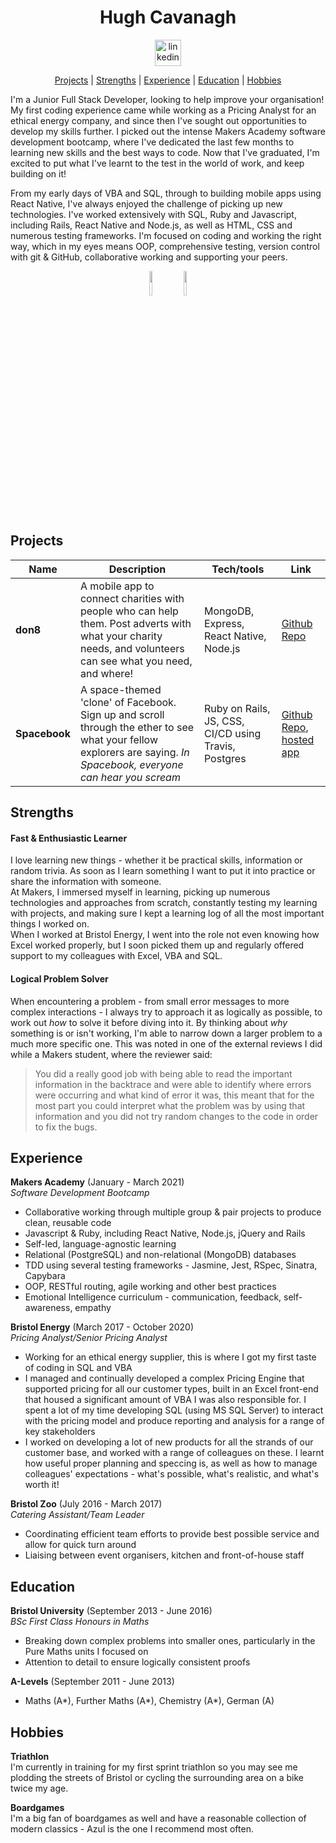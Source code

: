<h1 align="center">Hugh Cavanagh</h1>
<div align="center">
<a href="https://www.linkedin.com/in/hugh-cavanagh-76a5b3119/"><img src="https://content.linkedin.com/content/dam/me/business/en-us/amp/brand-site/v2/bg/LI-Bug.svg.original.svg" alt="linkedin" height=42px width=42px/> </a>
<br>

[Projects](#projects) | [Strengths](#strengths) | [Experience](#experience) | [Education](#education) | [Hobbies](#hobbies)

</div>

I'm a Junior Full Stack Developer, looking to help improve your organisation! My first coding experience came while working as a Pricing Analyst for an ethical energy company, and since then I've sought out opportunities to develop my skills further. I picked out the intense Makers Academy software development bootcamp, where I've dedicated the last few months to learning new skills and the best ways to code. Now that I've graduated, I'm excited to put what I've learnt to the test in the world of work, and keep building on it!  

From my early days of VBA and SQL, through to building mobile apps using React Native, I've always enjoyed the challenge of picking up new technologies. I've worked extensively with SQL, Ruby and Javascript, including Rails, React Native and Node.js, as well as HTML, CSS and numerous testing frameworks. I'm focused on coding and working the right way, which in my eyes means OOP, comprehensive testing, version control with git & GitHub, collaborative working and supporting your peers.

<div align=center>
<img src=https://github-readme-stats.vercel.app/api?username=hacaravan&show_icons=true&theme=tokyonight&hide=stars height=10% />
<img src=https://github-readme-stats.vercel.app/api/top-langs/?username=hacaravan&theme=tokyonight height=10%/>
</div>

## Projects

| Name                         | Description       | Tech/tools        | Link
| ---------------------------- | ----------------- | ----------------- |------
| **don8** | A mobile app to connect charities with people who can help them. Post adverts with what your charity needs, and volunteers can see what you need, and where!  | MongoDB, Express, React Native, Node.js | [Github Repo](https://github.com/JoshSinyor/don8)
| **Spacebook** | A space-themed 'clone' of Facebook. Sign up and scroll through the ether to see what your fellow explorers are saying. _In Spacebook, everyone can hear you scream_ | Ruby on Rails, JS, CSS, CI/CD using Travis, Postgres | [Github Repo](https://github.com/SalarGhotaslo/acebook-sholk), [hosted app](https://fierce-plains-18412.herokuapp.com)

## Strengths

#### Fast & Enthusiastic Learner

I love learning new things - whether it be practical skills, information or random trivia. As soon as I learn something I want to put it into practice or share the information with someone.  
At Makers, I immersed myself in learning, picking up numerous technologies and approaches from scratch, constantly testing my learning with projects, and making sure I kept a learning log of all the most important things I worked on.  
When I worked at Bristol Energy, I went into the role not even knowing how Excel worked properly, but I soon picked them up and regularly offered support to my colleagues with Excel, VBA and SQL.

#### Logical Problem Solver

When encountering a problem - from small error messages to more complex interactions - I always try to approach it as logically as possible, to work out _how_ to solve it before diving into it. By thinking about _why_ something is or isn't working, I'm able to narrow down a larger problem to a much more specific one. This was noted in one of the external reviews I did while a Makers student, where the reviewer said:
>You did a really good job with being able to read the important information in the backtrace and were able to identify where errors were occurring and what kind of error it was, this meant that for the most part you could interpret what the problem was by using that information and you did not try random changes to the code in order to fix the bugs.

## Experience

**Makers Academy** (January - March 2021)  
_Software Development Bootcamp_

- Collaborative working through multiple group & pair projects to produce clean, reusable code
- Javascript & Ruby, including React Native, Node.js, jQuery and Rails
- Self-led, language-agnostic learning
- Relational (PostgreSQL) and non-relational (MongoDB) databases
- TDD using several testing frameworks - Jasmine, Jest, RSpec, Sinatra, Capybara
- OOP, RESTful routing, agile working and other best practices
- Emotional Intelligence curriculum - communication, feedback, self-awareness, empathy

**Bristol Energy** (March 2017 - October 2020)  
_Pricing Analyst/Senior Pricing Analyst_

- Working for an ethical energy supplier, this is where I got my first taste of coding in SQL and VBA
- I managed and continually developed a complex Pricing Engine that supported pricing for all our customer types, built in an Excel front-end that housed a significant amount of VBA I was also responsible for. I spent a lot of my time developing SQL (using MS SQL Server) to interact with the pricing model and produce reporting and analysis for a range of key stakeholders
- I worked on developing a lot of new products for all the strands of our customer base, and worked with a range of colleagues on these. I learnt how useful proper planning and speccing is, as well as how to manage colleagues' expectations - what's possible, what's realistic, and what's worth it!

**Bristol Zoo** (July 2016 - March 2017)  
_Catering Assistant/Team Leader_

- Coordinating efficient team efforts to provide best possible service and allow for quick turn around
- Liaising between event organisers, kitchen and front-of-house staff

## Education

**Bristol University** (September 2013 - June 2016)  
*BSc First Class Honours in Maths*
- Breaking down complex problems into smaller ones, particularly in the Pure Maths units I focused on
- Attention to detail to ensure logically consistent proofs

**A-Levels** (September 2011 - June 2013)
- Maths (A\*), Further Maths (A\*), Chemistry (A\*), German (A)

## Hobbies

**Triathlon**  
I'm currently in training for my first sprint triathlon so you may see me plodding the streets of Bristol or cycling the surrounding area on a bike twice my age.   

**Boardgames**  
I'm a big fan of boardgames as well and have a reasonable collection of modern classics - Azul is the one I recommend most often.
